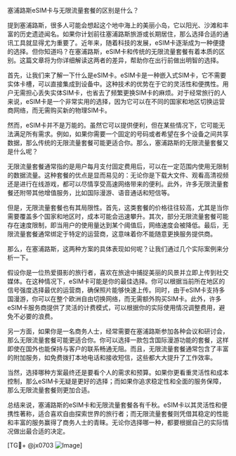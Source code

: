塞浦路斯eSIM卡与无限流量套餐的区别是什么？

提到塞浦路斯，很多人可能会想起这个地中海上的美丽小岛，它以阳光、沙滩和丰富的历史遗迹闻名。如果你计划前往塞浦路斯旅游或长期居住，那么选择合适的通讯工具就显得尤为重要了。近年来，随着科技的发展，eSIM卡逐渐成为一种便捷的选择。但你知道吗？在塞浦路斯，eSIM卡和传统的无限流量套餐有着本质的区别。这篇文章将为你详细解读这两者的差异，帮助你在出行前做出明智的选择。

首先，让我们来了解一下什么是eSIM卡。eSIM卡是一种嵌入式SIM卡，它不需要实体卡槽，可以直接集成到设备中。这种技术的优势在于它的灵活性和便携性。用户无需担心丢失实体SIM卡，也省去了频繁更换SIM卡的麻烦。对于经常旅行的人来说，eSIM卡是一个非常实用的选择，因为它可以在不同的国家和地区切换运营商网络，而无需购买新的物理SIM卡。

然而，eSIM卡并不是万能的。虽然它可以提供便利，但在某些情况下，它可能无法满足所有需求。例如，如果你需要一个固定的号码或者希望在多个设备之间共享数据，那么传统的无限流量套餐可能更适合你。那么，塞浦路斯的无限流量套餐又是什么呢？

无限流量套餐通常指的是用户每月支付固定费用后，可以在一定范围内使用无限制的数据流量。这种套餐的优点是显而易见的：无论你是下载大文件、观看高清视频还是进行在线游戏，都可以尽情享受高速网络带来的便利。此外，许多无限流量套餐还附带其他增值服务，比如国际漫游、语音通话和短信等。

但是，无限流量套餐也有其局限性。首先，这类套餐的价格往往较高，尤其是当你需要覆盖多个国家和地区时，成本可能会迅速攀升。其次，部分无限流量套餐可能存在速度限制，即当用户的使用量达到某个阈值后，网络速度会被降低。最后，无限流量套餐通常绑定于特定的运营商，这意味着你不能随意更换服务提供商。

那么，在塞浦路斯，这两种方案的具体表现如何呢？让我们通过几个实际案例来分析一下。

假设你是一位热爱摄影的旅行者，喜欢在旅途中捕捉美丽的风景并立即上传到社交媒体。在这种情况下，eSIM卡可能是你的最佳选择。你可以根据当前所在地区的信号强度选择最优的运营商，确保照片能够快速上传。同时，由于eSIM卡支持多国漫游，你可以在整个欧洲自由切换网络，而无需额外购买SIM卡。此外，许多eSIM卡服务商提供了灵活的计费模式，可以根据你的实际使用情况调整费用，避免不必要的浪费。

另一方面，如果你是一名商务人士，经常需要在塞浦路斯参加各种会议和研讨会，那么无限流量套餐可能更适合你。你可以选择一款包含国际漫游功能的套餐，这样即使在国外也能保持与客户的联系畅通无阻。而且，无限流量套餐通常包含了丰富的附加服务，如免费拨打本地电话和接收短信，这些都大大提升了工作效率。

当然，选择哪种方案最终还是要看个人的需求和预算。如果你更看重灵活性和成本控制，那么eSIM卡无疑是更好的选择；而如果你追求稳定性和全面的服务保障，那么无限流量套餐则更加合适。

总结来说，塞浦路斯的eSIM卡和无限流量套餐各有千秋。eSIM卡以其灵活性和便携性著称，适合喜欢自由探索世界的旅行者；而无限流量套餐则凭借其稳定的性能和丰富的服务赢得了商务人士的青睐。无论你选择哪一种，都要根据自己的实际情况做出最合适的决定。

[TG💪+ @jx0703 ![Image](https://github.com/user-attachments/assets/dbca1d08-cadb-493c-b0ec-ad6f7a83f270)]